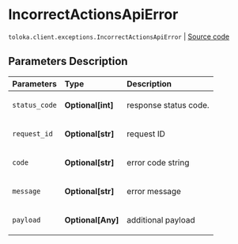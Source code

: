 # IncorrectActionsApiError
`toloka.client.exceptions.IncorrectActionsApiError` | [Source code](https://github.com/Toloka/toloka-kit/blob/v0.1.26/src/client/exceptions.py#L123)

## Parameters Description

| Parameters | Type | Description |
| :----------| :----| :-----------|
`status_code`|**Optional\[int\]**|<p>response status code.</p>
`request_id`|**Optional\[str\]**|<p>request ID</p>
`code`|**Optional\[str\]**|<p>error code string</p>
`message`|**Optional\[str\]**|<p>error message</p>
`payload`|**Optional\[Any\]**|<p>additional payload</p>
